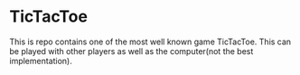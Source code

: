 # TicTacToe
This is repo contains one of the most well known game TicTacToe. This can be played with other players as well as the computer(not the best implementation).


